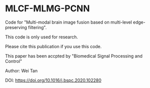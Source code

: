 # MLCF-MLMG-PCNN
Code for "Multi-modal brain image fusion based on multi-level edge-preserving filtering".

This code is only used for research.

Please cite this publication if you use this code.

This paper has been accpted by "Biomedical Signal Processing and Control"

Author: Wei Tan

DOI: https://doi.org/10.1016/j.bspc.2020.102280
